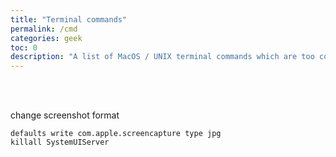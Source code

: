 ```yaml
---
title: "Terminal commands"
permalink: /cmd
categories: geek
toc: 0
description: "A list of MacOS / UNIX terminal commands which are too complex or rarely used to be remembered, but useful enough to be noted."
---
```


<br />
<br />

change screenshot format

```
defaults write com.apple.screencapture type jpg
killall SystemUIServer
```
